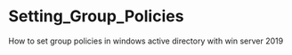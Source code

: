 # Setting_Group_Policies
How to set group policies in windows active directory with win server 2019
